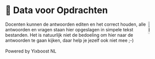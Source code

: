 # 📑 Data voor Opdrachten
<img alt="Logo" align="right" src="https://github.com/user-attachments/assets/8244fc28-405e-49cd-90a2-5db0260deb6d" width="10%" />
Docenten kunnen de antwoorden editen en het correct houden, alle antwoorden en vragen staan hier opgeslagen in simpele tekst bestanden.
Het is natuurlijk niet de bedoeling om hier naar de antwoorden te gaan kijken, daar help je jezelf ook niet mee ;-)
<br>
<br>
Powered by Yixboost NL
